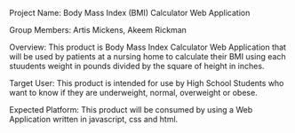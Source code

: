 Project Name: Body Mass Index (BMI) Calculator Web Application

Group Members: Artis Mickens, Akeem Rickman

Overview: This product is Body Mass Index Calculator Web Application that 
will be used by patients at a nursing home to calculate their BMI using each 
stuudents weight in pounds divided
by the square of height in inches. 

Target User: This product is intended for use by High School Students who want
to know if they are underweight, normal, overweight  or obese. 

Expected Platform: This product will be consumed by using a Web Application written in javascript, css and html. 


